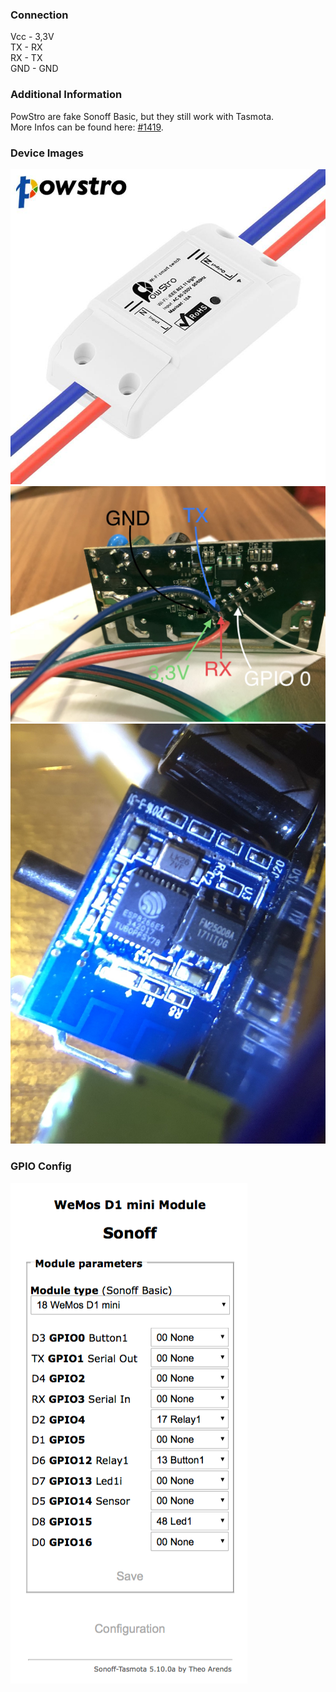 ### Connection
Vcc - 3,3V  
TX - RX  
RX - TX  
GND - GND
   
### Additional Information
PowStro are fake Sonoff Basic, but they still work with Tasmota.   
More Infos can be found here: [#1419](https://github.com/arendst/Tasmota/issues/1419).  
     
### Device Images
![1](https://raw.githubusercontent.com/reloxx13/reloxx13.github.io/master/media/tasmota/PowStro/1.jpg)  
![2](https://raw.githubusercontent.com/reloxx13/reloxx13.github.io/master/media/tasmota/PowStro/2.jpeg)  
![3](https://raw.githubusercontent.com/reloxx13/reloxx13.github.io/master/media/tasmota/PowStro/3.jpeg)  
   
### GPIO Config
![gpio config](https://raw.githubusercontent.com/reloxx13/reloxx13.github.io/master/media/tasmota/PowStro/config.png)  


